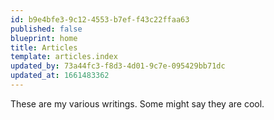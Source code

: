 ```yaml
---
id: b9e4bfe3-9c12-4553-b7ef-f43c22ffaa63
published: false
blueprint: home
title: Articles
template: articles.index
updated_by: 73a44fc3-f8d3-4d01-9c7e-095429bb71dc
updated_at: 1661483362
---
```

These are my various writings. Some might say they are cool.